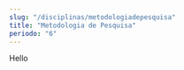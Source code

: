 ```yaml
---
slug: "/disciplinas/metodologiadepesquisa"
title: "Metodologia de Pesquisa"
periodo: "6"
---
```


Hello
